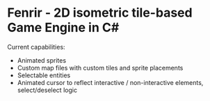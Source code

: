 # Fenrir - 2D isometric tile-based Game Engine in C#

Current capabilities:
* Animated sprites
* Custom map files with custom tiles and sprite placements
* Selectable entities
* Animated cursor to reflect interactive / non-interactive elements, select/deselect logic
